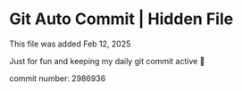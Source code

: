# Git Auto Commit | Hidden File

This file was added Feb 12, 2025

Just for fun and keeping my daily git commit active 🤪

commit number: 2986936
